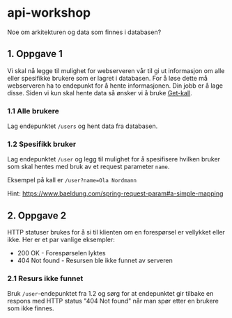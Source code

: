 

# api-workshop

Noe om arkitekturen og data som finnes i databasen?

## 1. Oppgave 1

Vi skal nå legge til mulighet for webserveren vår til gi ut informasjon om alle eller spesifikke brukere som er lagret i databasen. 
For å løse dette må webserveren ha to endepunkt for å hente informasjonen. Din jobb er å lage disse.
Siden vi kun skal hente data så ønsker vi å bruke [Get-kall](https://developer.mozilla.org/en-US/docs/Web/HTTP/Methods/GET).

### 1.1 Alle brukere

Lag endepunktet `/users` og hent data fra databasen.

### 1.2 Spesifikk bruker

Lag endepunktet `/user` og legg til mulighet for å spesifisere hvilken bruker som skal hentes med bruk av et request parameter `name`.

Eksempel på kall er `/user?name=Ola Nordmann`

Hint: https://www.baeldung.com/spring-request-param#a-simple-mapping

## 2. Oppgave 2

HTTP statuser brukes for å si til klienten om en forespørsel er vellykket eller ikke. Her er et par vanlige eksempler:
* 200 OK - Forespørselen lyktes
* 404 Not found - Resursen ble ikke funnet av serveren

### 2.1 Resurs ikke funnet

Bruk `/user`-endepunktet fra 1.2 og sørg for at endepunktet gir tilbake en respons
med HTTP status "404 Not found" når man spør etter en brukere som ikke finnes.